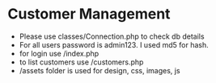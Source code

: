 # Customer Management


  - Please use classes/Connection.php to check db details
  - For all users password is admin123. I used md5 for hash.
  - for login use /index.php
  - to list customers use /customers.php
  - /assets folder is used for design, css, images, js
